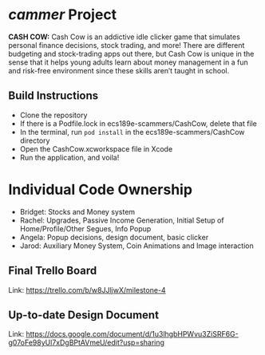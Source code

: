 # $cammer$ Project
**CASH COW:** Cash Cow is an addictive idle clicker game that simulates personal finance decisions, stock trading, and more! There are different budgeting and stock-trading apps out there, but Cash Cow is unique in the sense that it helps young adults learn about money management in a fun and risk-free environment since these skills aren’t taught in school.

## Build Instructions
- Clone the repository
- If there is a Podfile.lock in ecs189e-scammers/CashCow, delete that file
- In the terminal, run `pod install` in the ecs189e-scammers/CashCow directory
- Open the CashCow.xcworkspace file in Xcode
- Run the application, and voila!

# Individual Code Ownership
- Bridget: Stocks and Money system
- Rachel: Upgrades, Passive Income Generation, Initial Setup of
  Home/Profile/Other Segues, Info Popup
- Angela: Popup decisions, design document, basic clicker
- Jarod: Auxiliary Money System, Coin Animations and Image interaction

## Final Trello Board
Link: https://trello.com/b/w8JJljwX/milestone-4

## Up-to-date Design Document
Link: https://docs.google.com/document/d/1u3lhgbHPWvu3ZiSRF6G-g07oFe98yUl7xDgBPtAVmeU/edit?usp=sharing
